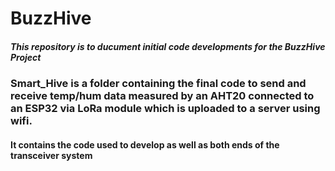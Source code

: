 # BuzzHive

##### This repository is to ducument initial code developments for the BuzzHive Project
### Smart_Hive is a folder containing the final code to send and receive temp/hum data measured by an AHT20 connected to an ESP32 via LoRa module which is uploaded to a server using wifi.
#### It contains the code used to develop as well as both ends of the transceiver system
